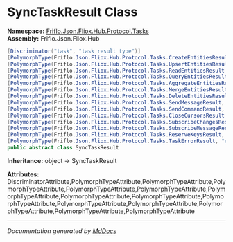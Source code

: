 ﻿<!--  
  <auto-generated>   
    The contents of this file were generated by a tool.  
    Changes to this file may be list if the file is regenerated  
  </auto-generated>   
-->

# SyncTaskResult Class

**Namespace:** [Friflo.Json.Fliox.Hub.Protocol.Tasks](../index.md)  
**Assembly:** Friflo.Json.Fliox.Hub

```csharp
[Discriminator("task", "task result type")]
[PolymorphType(Friflo.Json.Fliox.Hub.Protocol.Tasks.CreateEntitiesResult, "create")]
[PolymorphType(Friflo.Json.Fliox.Hub.Protocol.Tasks.UpsertEntitiesResult, "upsert")]
[PolymorphType(Friflo.Json.Fliox.Hub.Protocol.Tasks.ReadEntitiesResult, "read")]
[PolymorphType(Friflo.Json.Fliox.Hub.Protocol.Tasks.QueryEntitiesResult, "query")]
[PolymorphType(Friflo.Json.Fliox.Hub.Protocol.Tasks.AggregateEntitiesResult, "aggregate")]
[PolymorphType(Friflo.Json.Fliox.Hub.Protocol.Tasks.MergeEntitiesResult, "merge")]
[PolymorphType(Friflo.Json.Fliox.Hub.Protocol.Tasks.DeleteEntitiesResult, "delete")]
[PolymorphType(Friflo.Json.Fliox.Hub.Protocol.Tasks.SendMessageResult, "msg")]
[PolymorphType(Friflo.Json.Fliox.Hub.Protocol.Tasks.SendCommandResult, "cmd")]
[PolymorphType(Friflo.Json.Fliox.Hub.Protocol.Tasks.CloseCursorsResult, "closeCursors")]
[PolymorphType(Friflo.Json.Fliox.Hub.Protocol.Tasks.SubscribeChangesResult, "subscribeChanges")]
[PolymorphType(Friflo.Json.Fliox.Hub.Protocol.Tasks.SubscribeMessageResult, "subscribeMessage")]
[PolymorphType(Friflo.Json.Fliox.Hub.Protocol.Tasks.ReserveKeysResult, "reserveKeys")]
[PolymorphType(Friflo.Json.Fliox.Hub.Protocol.Tasks.TaskErrorResult, "error")]
public abstract class SyncTaskResult
```

**Inheritance:** object → SyncTaskResult

**Attributes:** DiscriminatorAttribute,PolymorphTypeAttribute,PolymorphTypeAttribute,PolymorphTypeAttribute,PolymorphTypeAttribute,PolymorphTypeAttribute,PolymorphTypeAttribute,PolymorphTypeAttribute,PolymorphTypeAttribute,PolymorphTypeAttribute,PolymorphTypeAttribute,PolymorphTypeAttribute,PolymorphTypeAttribute,PolymorphTypeAttribute,PolymorphTypeAttribute

___

*Documentation generated by [MdDocs](https://github.com/ap0llo/mddocs)*
